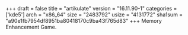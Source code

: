 +++
draft = false
title = "artikulate"
version = "16.11.90-1"
categories = ['kde5']
arch = "x86_64"
size = "2483792"
usize = "4131772"
sha1sum = "a90e1fb7954df8951ba80418170c9ba43f765d83"
+++
Memory Enhancement Game.